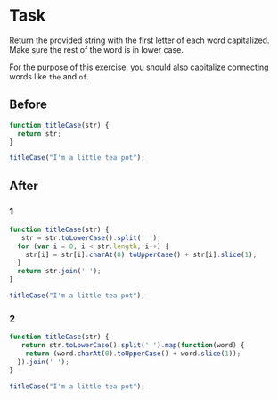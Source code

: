 # Task

Return the provided string with the first letter of each word capitalized. Make sure the rest of the word is in lower case.

For the purpose of this exercise, you should also capitalize connecting words like `the` and `of`.

 ## Before

```javascript
function titleCase(str) {
  return str;
}

titleCase("I'm a little tea pot");
```

## After

### 1
```javascript
function titleCase(str) {
   str = str.toLowerCase().split(' ');
  for (var i = 0; i < str.length; i++) {
    str[i] = str[i].charAt(0).toUpperCase() + str[i].slice(1); 
  }
  return str.join(' ');
}

titleCase("I'm a little tea pot");
```

### 2
```javascript
function titleCase(str) {
   return str.toLowerCase().split(' ').map(function(word) {
    return (word.charAt(0).toUpperCase() + word.slice(1));
  }).join(' ');
}

titleCase("I'm a little tea pot");
```
